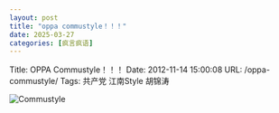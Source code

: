 ```yaml
---
layout: post
title: "oppa commustyle！！！"
date: 2025-03-27
categories: [疯言疯语]
---
```


Title: OPPA Commustyle！！！
Date: 2012-11-14 15:00:08
URL: /oppa-commustyle/
Tags: 共产党 江南Style 胡锦涛

![Commustyle](http://img.weimao.me/2019-05-21-033310.jpg)